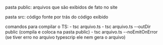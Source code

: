 pasta public:
    arquivos que são exibidos de fato no site

pasta src:
    código fonte por trás do código exibido

comandos para compilar o TS:
    - tsc arquivo.ts
    - tsc arquivo.ts --outDir public (compila e coloca na pasta public)
    - tsc arquivo.ts --noEmitOnError (se tiver erro no arquivo typescrip ele nem gera o arquivo)